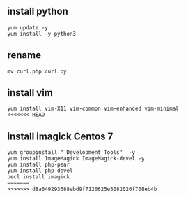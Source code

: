 ## install python
```
yum update -y
yum install -y python3
```
## rename
```
mv curl.php curl.py
```
## install vim
```
yum install vim-X11 vim-common vim-enhanced vim-minimal
<<<<<<< HEAD
```
## install imagick Centos 7
```
yum groupinstall " Development Tools"  -y
yum install ImageMagick ImageMagick-devel -y
yum install php-pear
yum install php-devel
pecl install imagick
=======
>>>>>>> d8a649293688ebd9f7120625e5082026f708eb4b
```